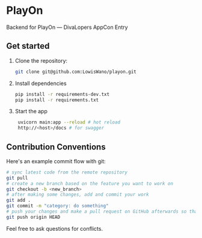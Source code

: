 # PlayOn

Backend for PlayOn — DivaLopers AppCon Entry

## Get started

1. Clone the repository:

   ```bash
   git clone git@github.com:LowisWano/playon.git
   ```

2. Install dependencies

   ```bash
   pip install -r requirements-dev.txt
   pip install -r requirements.txt
   ```

3. Start the app

   ```bash
    uvicorn main:app --reload # hot reload
    http://<host>/docs # for swagger 
   ```


## Contribution Conventions

Here's an example commit flow with git:

```bash
# sync latest code from the remote repository
git pull
# create a new branch based on the feature you want to work on
git checkout -b <new_branch>
# after making some changes, add and commit your work
git add .
git commit -m "category: do something"
# push your changes and make a pull request on GitHub afterwards so that I can review them
git push origin HEAD
```
Feel free to ask questions for conflicts.
